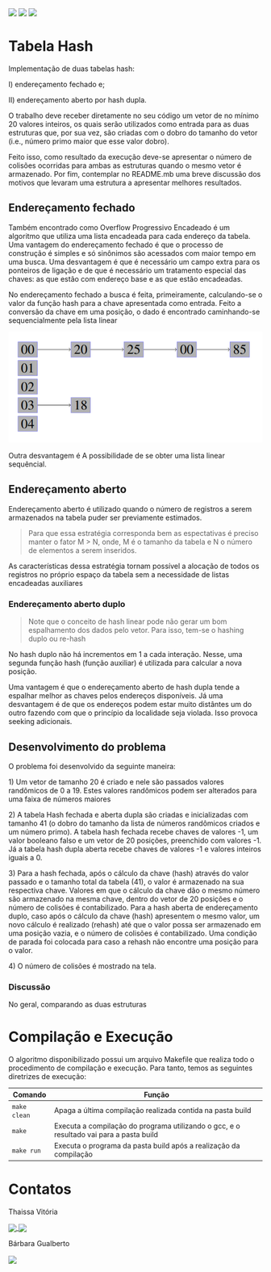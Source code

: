 <div style="display: inline-block;">
<img src="https://img.shields.io/badge/C-00599C?style=for-the-badge&logo=c&logoColor=white"/> 
<img src="https://img.shields.io/badge/Visual_Studio_Code-0078D4?style=for-the-badge&logo=visual%20studio%20code&logoColor=white"/> 
<img src="https://img.shields.io/badge/Ubuntu-E95420?style=for-the-badge&logo=ubuntu&logoColor=white"/> 
</a> 
</div>

# Tabela Hash

<p> Implementação de duas tabelas hash: </p>

<p> I) endereçamento fechado e; </p>
<p> II) endereçamento aberto por hash dupla. </p>

<p> O trabalho deve receber diretamente no seu código um vetor de no mínimo 20 valores inteiros, os quais serão utilizados como entrada  para as duas estruturas que, por sua vez, são criadas com o dobro do tamanho do vetor (i.e., número primo maior que esse valor dobro). </p>

<p> Feito isso, como resultado da execução deve-se apresentar o número de colisões ocorridas para ambas as estruturas quando o mesmo vetor é armazenado. Por fim, contemplar no README.mb uma breve discussão dos motivos que levaram uma estrutura a apresentar melhores resultados. </p>

## Endereçamento fechado

<p> Também encontrado como Overflow Progressivo Encadeado é um algoritmo que utiliza uma lista encadeada para cada endereço da tabela. Uma vantagem do endereçamento fechado é que o processo de construção é simples e só sinônimos são acessados com maior tempo em uma busca. Uma desvantagem é que é necessário um campo extra para os ponteiros de ligação e de que é necessário um tratamento especial das chaves: as que estão com endereço base e as que estão encadeadas. </p>

<p> No endereçamento fechado a busca é feita, primeiramente, calculando-se o
valor da função hash para a chave apresentada como entrada.
Feito a conversão da chave em uma posição, o dado é encontrado
caminhando-se sequencialmente pela lista linear </p> 


<div align="center">
 <p> </p>
 <img src="img/tabelafechada.png">
 <p> </p>
</div>

<p> Outra desvantagem é A possibilidade de se obter uma lista linear sequêncial. </p>

## Endereçamento aberto

<p> Endereçamento aberto é utilizado quando o número de registros a serem armazenados na tabela puder ser previamente estimados. </p>

> Para que essa estratégia corresponda bem as espectativas é preciso manter o fator M > N, onde, M é o tamanho da tabela e N o número de elementos a serem inseridos.

<p> As características dessa estratégia tornam possível a alocação de todos os registros no próprio espaço da tabela sem a necessidade de listas encadeadas auxiliares </p>

### Endereçamento aberto duplo

> Note que o conceito de hash linear pode não gerar um bom espalhamento dos dados pelo vetor. Para isso, tem-se o hashing duplo ou re-hash

<p> No hash duplo não há incrementos em 1 a cada interação. Nesse, uma segunda
função hash (função auxiliar) é utilizada para calcular a nova posição. </p>

<p> Uma vantagem é que o endereçamento aberto de hash dupla tende a espalhar melhor as chaves pelos endereços disponíveis. Já uma desvantagem é de que os endereços podem estar muito distântes um do outro fazendo com que o princípio da localidade seja violada. Isso provoca seeking adicionais. </p>

## Desenvolvimento do problema

<p>  O problema foi desenvolvido da seguinte maneira: </p>

<p> 1) Um vetor de tamanho 20 é criado e nele são passados valores randômicos de 0 a 19. Estes valores randômicos podem ser alterados para uma faixa de números maiores </p>

<p> 2) A tabela Hash fechada e aberta dupla são criadas e inicializadas com tamanho 41 (o dobro do tamanho da lista de números randômicos criados e um número primo). A tabela hash fechada recebe chaves de valores -1, um valor booleano falso e um vetor de 20 posições, preenchido com valores -1. Já a tabela hash dupla aberta recebe chaves de valores -1 e valores inteiros iguais a 0. </p>

<p> 3) Para a hash fechada, após o cálculo da chave (hash) através do valor passado e o tamanho total da tabela (41), o valor é armazenado na sua respectiva chave. Valores em que o cálculo da chave dão o mesmo número são armazenado na mesma chave, dentro do vetor de 20 posições e o número de colisões é contabilizado. Para a hash aberta de endereçamento duplo, caso após o cálculo da chave (hash) apresentem o mesmo valor, um novo cálculo é realizado (rehash) até que o valor possa ser armazenado em uma posição vazia, e o número de colisões é contabilizado. Uma condição de parada foi colocada para caso a rehash não encontre uma posição para o valor. </p>

<p> 4) O número de colisões é mostrado na tela. </p>

### Discussão

<p> No geral, comparando as duas estruturas</p>

# Compilação e Execução

O algoritmo disponibilizado possui um arquivo Makefile que realiza todo o procedimento de compilação e execução. Para tanto, temos as seguintes diretrizes de execução:

<div>

| Comando                |  Função                                                                                           |
| -----------------------| ------------------------------------------------------------------------------------------------- |
|  `make clean`          | Apaga a última compilação realizada contida na pasta build                                        |
|  `make`                | Executa a compilação do programa utilizando o gcc, e o resultado vai para a pasta build           |
|  `make run`            | Executa o programa da pasta build após a realização da compilação                                 |

</div>

# Contatos

<div>
<p align="justify"> Thaissa Vitória</p>
<a href="https://t.me/thaissadaldegan">
<img align="center"  src="https://img.shields.io/badge/Telegram-2CA5E0?style=for-the-badge&logo=telegram&logoColor=white"/> 

<a href="https://www.linkedin.com/in/thaissa-vitoria-daldegan-6a84b9153/">
<img align="center"  src="https://img.shields.io/badge/LinkedIn-0077B5?style=for-the-badge&logo=linkedin&logoColor=white"/>
</a>
</div>


<div>
<p align="justify"> Bárbara Gualberto</p>
<a href="https://t.me/barbrinas">
<img align="center" src="https://img.shields.io/badge/Telegram-2CA5E0?style=for-the-badge&logo=telegram&logoColor=white"/> 


